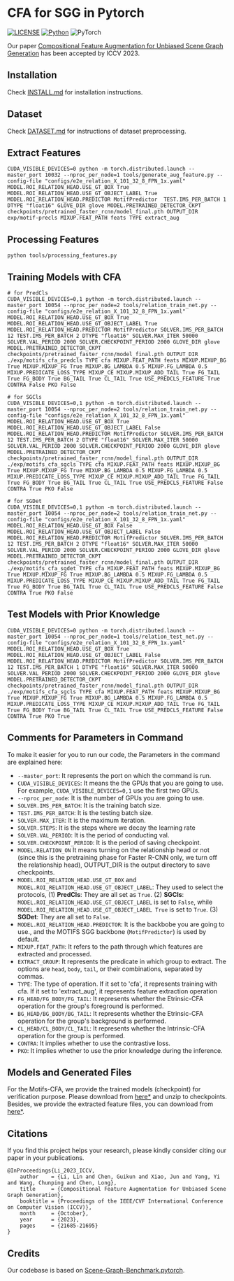 # CFA for SGG in Pytorch

[![LICENSE](https://img.shields.io/badge/license-MIT-green)](https://github.com/KaihuaTang/Scene-Graph-Benchmark.pytorch/blob/master/LICENSE)
[![Python](https://img.shields.io/badge/python-3.9.7-blue.svg)](https://www.python.org/)
![PyTorch](https://img.shields.io/badge/pytorch-1.10.0-%237732a8)

Our paper [Compositional Feature Augmentation for Unbiased Scene Graph Generation](https://openaccess.thecvf.com/content/ICCV2023/html/Li_Compositional_Feature_Augmentation_for_Unbiased_Scene_Graph_Generation_ICCV_2023_paper.html) has been accepted by ICCV 2023.

## Installation

Check [INSTALL.md](INSTALL.md) for installation instructions.

## Dataset

Check [DATASET.md](DATASET.md) for instructions of dataset preprocessing.

## Extract Features
```base
CUDA_VISIBLE_DEVICES=0 python -m torch.distributed.launch --master_port 10032 --nproc_per_node=1 tools/generate_aug_feature.py --config-file "configs/e2e_relation_X_101_32_8_FPN_1x.yaml" MODEL.ROI_RELATION_HEAD.USE_GT_BOX True MODEL.ROI_RELATION_HEAD.USE_GT_OBJECT_LABEL True MODEL.ROI_RELATION_HEAD.PREDICTOR MotifPredictor  TEST.IMS_PER_BATCH 1 DTYPE "float16" GLOVE_DIR glove MODEL.PRETRAINED_DETECTOR_CKPT checkpoints/pretrained_faster_rcnn/model_final.pth OUTPUT_DIR exp/motif-precls MIXUP.FEAT_PATH feats TYPE extract_aug
```

## Processing Features
```base
python tools/processing_features.py
```

## Training Models with CFA

```base
# for PredCls
CUDA_VISIBLE_DEVICES=0,1 python -m torch.distributed.launch --master_port 10054 --nproc_per_node=2 tools/relation_train_net.py --config-file "configs/e2e_relation_X_101_32_8_FPN_1x.yaml" MODEL.ROI_RELATION_HEAD.USE_GT_BOX True MODEL.ROI_RELATION_HEAD.USE_GT_OBJECT_LABEL True MODEL.ROI_RELATION_HEAD.PREDICTOR MotifPredictor SOLVER.IMS_PER_BATCH 12 TEST.IMS_PER_BATCH 2 DTYPE "float16" SOLVER.MAX_ITER 50000 SOLVER.VAL_PERIOD 2000 SOLVER.CHECKPOINT_PERIOD 2000 GLOVE_DIR glove MODEL.PRETRAINED_DETECTOR_CKPT checkpoints/pretrained_faster_rcnn/model_final.pth OUTPUT_DIR ./exp/motifs_cfa_predcls TYPE cfa MIXUP.FEAT_PATH feats MIXUP.MIXUP_BG True MIXUP.MIXUP_FG True MIXUP.BG_LAMBDA 0.5 MIXUP.FG_LAMBDA 0.5 MIXUP.PREDICATE_LOSS_TYPE MIXUP_CE MIXUP.MIXUP_ADD_TAIL True FG_TAIL True FG_BODY True BG_TAIL True CL_TAIL True USE_PREDCLS_FEATURE True CONTRA False PKO False
```

```base
# for SGCls
CUDA_VISIBLE_DEVICES=0,1 python -m torch.distributed.launch --master_port 10054 --nproc_per_node=2 tools/relation_train_net.py --config-file "configs/e2e_relation_X_101_32_8_FPN_1x.yaml" MODEL.ROI_RELATION_HEAD.USE_GT_BOX True MODEL.ROI_RELATION_HEAD.USE_GT_OBJECT_LABEL False MODEL.ROI_RELATION_HEAD.PREDICTOR MotifPredictor SOLVER.IMS_PER_BATCH 12 TEST.IMS_PER_BATCH 2 DTYPE "float16" SOLVER.MAX_ITER 50000 SOLVER.VAL_PERIOD 2000 SOLVER.CHECKPOINT_PERIOD 2000 GLOVE_DIR glove MODEL.PRETRAINED_DETECTOR_CKPT checkpoints/pretrained_faster_rcnn/model_final.pth OUTPUT_DIR ./exp/motifs_cfa_sgcls TYPE cfa MIXUP.FEAT_PATH feats MIXUP.MIXUP_BG True MIXUP.MIXUP_FG True MIXUP.BG_LAMBDA 0.5 MIXUP.FG_LAMBDA 0.5 MIXUP.PREDICATE_LOSS_TYPE MIXUP_CE MIXUP.MIXUP_ADD_TAIL True FG_TAIL True FG_BODY True BG_TAIL True CL_TAIL True USE_PREDCLS_FEATURE False CONTRA True PKO False
```

```base
# for SGDet
CUDA_VISIBLE_DEVICES=0,1 python -m torch.distributed.launch --master_port 10054 --nproc_per_node=2 tools/relation_train_net.py --config-file "configs/e2e_relation_X_101_32_8_FPN_1x.yaml" MODEL.ROI_RELATION_HEAD.USE_GT_BOX False MODEL.ROI_RELATION_HEAD.USE_GT_OBJECT_LABEL False MODEL.ROI_RELATION_HEAD.PREDICTOR MotifPredictor SOLVER.IMS_PER_BATCH 12 TEST.IMS_PER_BATCH 2 DTYPE "float16" SOLVER.MAX_ITER 50000 SOLVER.VAL_PERIOD 2000 SOLVER.CHECKPOINT_PERIOD 2000 GLOVE_DIR glove MODEL.PRETRAINED_DETECTOR_CKPT checkpoints/pretrained_faster_rcnn/model_final.pth OUTPUT_DIR ./exp/motifs_cfa_sgdet TYPE cfa MIXUP.FEAT_PATH feats MIXUP.MIXUP_BG True MIXUP.MIXUP_FG True MIXUP.BG_LAMBDA 0.5 MIXUP.FG_LAMBDA 0.5 MIXUP.PREDICATE_LOSS_TYPE MIXUP_CE MIXUP.MIXUP_ADD_TAIL True FG_TAIL True FG_BODY True BG_TAIL True CL_TAIL True USE_PREDCLS_FEATURE False CONTRA True PKO False
```

## Test Models with Prior Knowledge
```base
CUDA_VISIBLE_DEVICES=0 python -m torch.distributed.launch --master_port 10054 --nproc_per_node=1 tools/relation_test_net.py --config-file "configs/e2e_relation_X_101_32_8_FPN_1x.yaml" MODEL.ROI_RELATION_HEAD.USE_GT_BOX True MODEL.ROI_RELATION_HEAD.USE_GT_OBJECT_LABEL False MODEL.ROI_RELATION_HEAD.PREDICTOR MotifPredictor SOLVER.IMS_PER_BATCH 12 TEST.IMS_PER_BATCH 1 DTYPE "float16" SOLVER.MAX_ITER 50000 SOLVER.VAL_PERIOD 2000 SOLVER.CHECKPOINT_PERIOD 2000 GLOVE_DIR glove MODEL.PRETRAINED_DETECTOR_CKPT checkpoints/pretrained_faster_rcnn/model_final.pth OUTPUT_DIR ./exp/motifs_cfa_sgcls TYPE cfa MIXUP.FEAT_PATH feats MIXUP.MIXUP_BG True MIXUP.MIXUP_FG True MIXUP.BG_LAMBDA 0.5 MIXUP.FG_LAMBDA 0.5 MIXUP.PREDICATE_LOSS_TYPE MIXUP_CE MIXUP.MIXUP_ADD_TAIL True FG_TAIL True FG_BODY True BG_TAIL True CL_TAIL True USE_PREDCLS_FEATURE False CONTRA True PKO True
```

## Comments for Parameters in Command
To make it easier for you to run our code, the Parameters in the command are explained here:

- `--master_port`: It represents the port on which the command is run.
- `CUDA_VISIBLE_DEVICES`: It means the the GPUs that you are going to use. For example, `CUDA_VISIBLE_DEVICES=0,1` use the first two GPUs.
- `--nproc_per_node`: It is the number of GPUs you are going to use.
- `SOLVER.IMS_PER_BATCH`: It is the training batch size.
- `TEST.IMS_PER_BATCH`: It is the testing batch size.
- `SOLVER.MAX_ITER`: It is the maximum iteration.
- `SOLVER.STEPS`: It is the steps where we decay the learning rate
- `SOLVER.VAL_PERIOD`: It is the period of conducting val.
- `SOLVER.CHECKPOINT_PERIOD`: It is the period of saving checkpoint.
- `MODEL.RELATION_ON` It means turning on the relationship head or not (since this is the pretraining phase for Faster R-CNN only, we turn off the relationship head), OUTPUT_DIR is the output directory to save checkpoints.
- `MODEL.ROI_RELATION_HEAD.USE_GT_BOX` and `MODEL.ROI_RELATION_HEAD.USE_GT_OBJECT_LABEL`: They used to select the protocols, (1) **PredCls**: They are all set as `True`. (2) **SGCls**: `MODEL.ROI_RELATION_HEAD.USE_GT_OBJECT_LABEL` is set to `False`, while `MODEL.ROI_RELATION_HEAD.USE_GT_OBJECT_LABEL True` is set to `True`. (3) **SGDet**: They are all set to `False`.
- `MODEL.ROI_RELATION_HEAD.PREDICTOR`: It is the backbobe you are going to use., and the MOTIFS SGG backbone (`MotifPredictor`) is used by default. 
- `MIXUP.FEAT_PATH`: It refers to the path through which features are extracted and processed.
- `EXTRACT_GROUP`: It represents the predicate in which group to extract. The options are `head`, `body`, `tail`, or their combinations, separated by commas.  
- `TYPE`: The type of operation. If it set to 'cfa', it represents training with cfa. If it set to 'extract_aug', it represents feature extraction operation
- `FG_HEAD/FG_BODY/FG_TAIL`: It represents whether the Etrinsic-CFA operation for the group's foreground is performed.
- `BG_HEAD/BG_BODY/BG_TAIL`: It represents whether the Etrinsic-CFA operation for the group's background is performed.
- `CL_HEAD/CL_BODY/CL_TAIL`: It represents whether the Intrinsic-CFA operation for the group is performed.
- `CONTRA`: It implies whether to use the contrastive loss.
- `PKO`: It implies whether to use the prior knowledge during the inference.

## Models and Generated Files
For the Motifs-CFA, we provide the trained models (checkpoint) for verification purpose. Please download from [here*](https://mega.nz/folder/4ZImwLCZ#Hcd7tFBCzfjuuplrrAZeww) and unzip to checkpoints. Besides, we provide the extracted feature files, you can download from [here*](https://mega.nz/folder/NNAw3L6K#H-JmO5sVCvLMMbmDSnDkwA).


## Citations

If you find this project helps your research, please kindly consider citing our paper in your publications.

```
@InProceedings{Li_2023_ICCV,
    author    = {Li, Lin and Chen, Guikun and Xiao, Jun and Yang, Yi and Wang, Chunping and Chen, Long},
    title     = {Compositional Feature Augmentation for Unbiased Scene Graph Generation},
    booktitle = {Proceedings of the IEEE/CVF International Conference on Computer Vision (ICCV)},
    month     = {October},
    year      = {2023},
    pages     = {21685-21695}
}
```
## Credits

Our codebase is based on [Scene-Graph-Benchmark.pytorch](https://github.com/KaihuaTang/Scene-Graph-Benchmark.pytorch).
